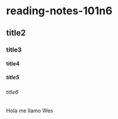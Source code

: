# reading-notes-101n6
## title2
### title3
#### title4
##### title5
###### title6

Hola me llamo Wes
